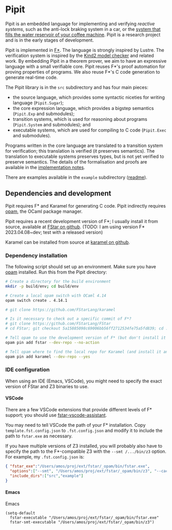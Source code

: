 # Pipit

Pipit is an embedded language for implementing and verifying *reactive systems*, such as the anti-lock braking system in a car, or the  [system that fills the water reservoir of your coffee machine](https://youtu.be/6IybbQFPOl8).
Pipit is a research project and is in the early stages of development.

Pipit is implemented in  [F*](https://www.fstar-lang.org/).
The language is strongly inspired by Lustre.
The verification system is inspired by the [Kind2 model checker](https://github.com/kind2-mc/kind2/) and related work.
By embedding Pipit in a theorem prover, we aim to have an expressive language with a small verifiable core.
Pipit reuses F\*'s proof automation for proving properties of programs.
We also reuse F\*'s C code generation to generate real-time code.

The Pipit library is in the `src` subdirectory and has four main pieces:
* the source language, which provides some syntactic niceties for writing language (`Pipit.Sugar`);
* the core expression language, which provides a bigstep semantics (`Pipit.Exp` and submodules);
* transition systems, which is used for reasoning about programs (`Pipit.System` and submodules); and
* executable systems, which are used for compiling to C code (`Pipit.Exec` and submodules).

Programs written in the core language are translated to a transition system for verification; this translation is verified (it preserves semantics).
The translation to executable systems preserves types, but is not yet verified to preserve semantics.
The details of the formalisation and proofs are available in the [implementation notes](src/readme.md).

There are examples available in the `example` subdirectory ([readme](example/readme.md)).

## Dependencies and development

Pipit requires F\* and Karamel for generating C code.
Pipit indirectly requires [opam](https://opam.ocaml.org/), the OCaml package manager. 

Pipit requires a recent development version of F\*; I usually install it from source, available at [FStar on github](https://github.com/FStarLang/FStar).
(TODO: I am using version F* 2023.04.08~dev; test with a released version)

Karamel can be installed from source at [karamel on github](https://github.com/FStarLang/karamel/).

### Dependency installation

The following script should set up an environment.
Make sure you have [opam](https://opam.ocaml.org/) installed.
Run this from the Pipit directory:

``` sh
# Create a directory for the build environment
mkdir -p build/env; cd build/env

# Create a local opam switch with OCaml 4.14
opam switch create . 4.14.1

# git clone https://github.com/FStarLang/karamel

# Is it necessary to check out a specific commit of F*?
# git clone https://github.com/FStarLang/FStar
# cd FStar; git checkout 5a15885098c69006bb56ff2712534fe75a5fd839; cd ..

# Tell opam to use the development version of F* (but don't install it yet)
opam pin add fstar --dev-repo --no-action

# Tell opam where to find the local repo for Karamel (and install it and F*)
opam pin add karamel --dev-repo --yes
```

### IDE configuration

When using an IDE (Emacs, VSCode), you might need to specify the exact version of FStar and Z3 binaries to use.


#### VSCode

There are a few VSCode extensions that provide different levels of F\* support; you should use [fstar-vscode-assistant](https://marketplace.visualstudio.com/items?itemName=FStarLang.fstar-vscode-assistant).

You may need to tell VSCode the path of your F\* installation.
Copy `template.fst.config.json` to `.fst.config.json` and modify it to include the path to `fstar.exe` as necessary.

If you have multiple versions of Z3 installed, you will probably also have to specify the path to the F\*-compatible Z3 with the `--smt /.../bin/z3` option.
For example, my `.fst.config.json` is:

```json
{ "fstar_exe":"/Users/amos/proj/ext/fstar/_opam/bin/fstar.exe",
  "options":["--smt", "/Users/amos/proj/ext/fstar/_opam/bin/z3", "--cache_dir", ".cache.boot"],
  "include_dirs":["src","example"]
}
```

#### Emacs

Emacs

``` emacs-lisp
(setq-default
  fstar-executable "/Users/amos/proj/ext/fstar/_opam/bin/fstar.exe"
  fstar-smt-executable "/Users/amos/proj/ext/fstar/_opam/bin/z3")
```

